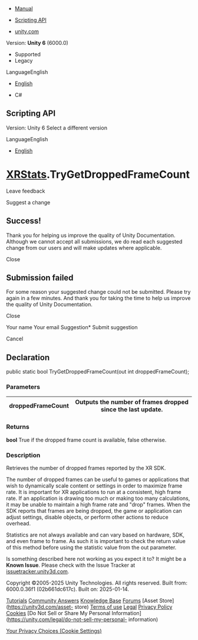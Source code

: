 [ ]()

  * [Manual](../Manual/index.html)
  * [Scripting API](../ScriptReference/index.html)

  * [unity.com](https://unity.com/)

Version: **Unity 6** (6000.0)

  * Supported
  * Legacy

LanguageEnglish

  * [English]()

  * C#

[ ](https://docs.unity3d.com)

## Scripting API

Version: Unity 6 Select a different version

LanguageEnglish

  * [English]()

#  [XRStats](XR.XRStats.html).TryGetDroppedFrameCount

Leave feedback

Suggest a change

## Success!

Thank you for helping us improve the quality of Unity Documentation. Although
we cannot accept all submissions, we do read each suggested change from our
users and will make updates where applicable.

Close

## Submission failed

For some reason your suggested change could not be submitted. Please <a>try
again</a> in a few minutes. And thank you for taking the time to help us
improve the quality of Unity Documentation.

Close

Your name Your email Suggestion* Submit suggestion

Cancel

[ ]()

## Declaration

public static bool TryGetDroppedFrameCount(out int droppedFrameCount);

### Parameters

droppedFrameCount | Outputs the number of frames dropped since the last update.  
---|---  
  
### Returns

**bool** True if the dropped frame count is available, false otherwise.

### Description

Retrieves the number of dropped frames reported by the XR SDK.

The number of dropped frames can be useful to games or applications that wish
to dynamically scale content or settings in order to maximize frame rate. It
is important for XR applications to run at a consistent, high frame rate. If
an application is drawing too much or making too many calculations, it may be
unable to maintain a high frame rate and "drop" frames. When the SDK reports
that frames are being dropped, the game or application can adjust settings,
disable objects, or perform other actions to reduce overhead.  
  
Statistics are not always available and can vary based on hardware, SDK, and
even frame to frame. As such it is important to check the return value of this
method before using the statistic value from the out parameter.

Is something described here not working as you expect it to? It might be a
**Known Issue**. Please check with the Issue Tracker at
[issuetracker.unity3d.com](https://issuetracker.unity3d.com).

Copyright ©2005-2025 Unity Technologies. All rights reserved. Built from:
6000.0.36f1 (02b661dc617c). Built on: 2025-01-14.

[Tutorials](https://unity3d.com/learn) [Community
Answers](https://answers.unity3d.com) [Knowledge
Base](https://support.unity3d.com/hc/en-us)
[Forums](https://forum.unity3d.com) [Asset Store](https://unity3d.com/asset-
store) [Terms of use](https://docs.unity3d.com/Manual/TermsOfUse.html)
[Legal](https://unity.com/legal) [Privacy
Policy](https://unity.com/legal/privacy-policy)
[Cookies](https://unity.com/legal/cookie-policy) [Do Not Sell or Share My
Personal Information](https://unity.com/legal/do-not-sell-my-personal-
information)

[Your Privacy Choices (Cookie Settings)](javascript:void\(0\);)

